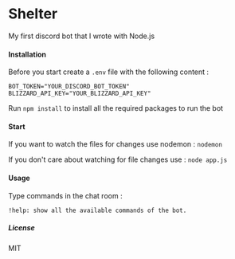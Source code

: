 # Shelter 

My first discord bot that I wrote with Node.js


#### Installation
Before you start create a `.env` file with the following content :
```
BOT_TOKEN="YOUR_DISCORD_BOT_TOKEN"
BLIZZARD_API_KEY="YOUR_BLIZZARD_API_KEY"
```

Run `npm install` to install all the required packages to run the bot

#### Start
If you want to watch the files for changes use nodemon : `nodemon`

If you don't care about watching for file changes use : `node app.js`


#### Usage 

Type commands in the chat room : 
```
!help: show all the available commands of the bot.
```

##### License

MIT